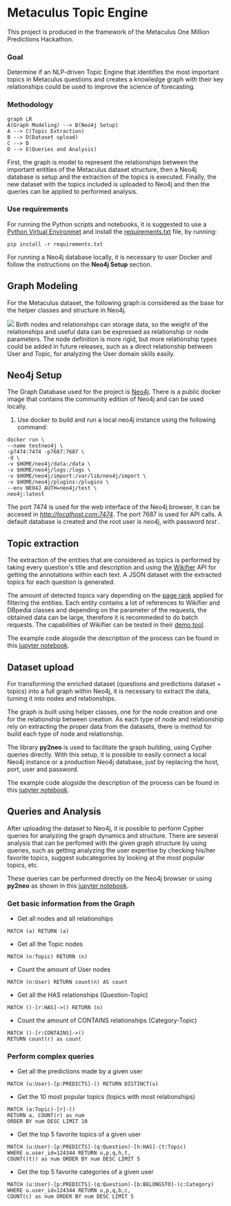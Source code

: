 # Metaculus Topic Engine

This project is produced in the framework of the Metaculus One Million Predictions Hackathon.

### Goal
Determine if an NLP-driven Topic Engine that identifies the most important topics in Metaculus questions and creates a knowledge graph with their key relationships could be used to improve the science of forecasting.

### Methodology
```mermaid
graph LR
A(Graph Modeling) --> B(Neo4j Setup)
A --> C(Topic Extraction)
B --> D(Dataset upload)
C --> D
D --> E(Queries and Analysis)
```
First, the graph is model to represent the relationships between the important entities of the Metaculus dataset structure, then a Neo4j database is setup and the extraction of the topics is executed. Finally, the new dataset with the topics included is uploaded to Neo4j and then the queries can be applied to performed analysis.

### Use requirements
For running the Python scripts and notebooks, it is suggested to use a [Python Virtual Environmet](https://docs.python.org/3/library/venv.html) and install the [requirements.txt](requirements.txt) file, by running:
```
pip install -r requirements.txt
```
For running a Neo4j database locally, it is necessary to user Docker and follow the instructions on the **Neo4j Setup** section.

## Graph Modeling
For the Metaculus dataset, the following graph is considered as the base for the helper classes and structure in Neo4j. 

**![](https://lh6.googleusercontent.com/sABrhmWjNjAcGRgh2R2LYxVWYoVRx9KxUJoAZpXSCER413nO7XVaZCMyZxI-SP9iCaV2s4pQPM38768fbHcZRFCvi0q3YzLxqp2YK2NcdJ-D0cqiIhnF3SX4EyMLKq3Bmr8zgo4lWkohSGS0EGm1aK_fH12MRhK_TOiKGnHs7cZgKdMVyFU8GiNen2QxTEu2=s2048)**
Both nodes and relationships can storage data, so the weight of the relationships and useful data can be expressed as relationship or node parameters. The node definition is more rigid, but more relationship types could be added in future releases, such as a direct relationship between User and Topic, for analyzing the User domain skills easily.

## Neo4j Setup
The Graph Database used for the project is [Neo4j](https://neo4j.com/). There is  a public docker image that contains the community edition of Neo4j and can be used locally.

1. Use docker to build and run a local neo4j instance using the following command:

```
docker run \
--name testneo4j \
-p7474:7474 -p7687:7687 \
-d \
-v $HOME/neo4j/data:/data \
-v $HOME/neo4j/logs:/logs \
-v $HOME/neo4j/import:/var/lib/neo4j/import \
-v $HOME/neo4j/plugins:/plugins \
--env NEO4J_AUTH=neo4j/test \
neo4j:latest
```
The port 7474 is used for the web interface of the Neo4j browser, it can be accesed in *http://localhost.com:7474*. The  port 7687 is used for API calls. A default database is created and the root user is *neo4j*, with password *test* .

## Topic extraction
The extraction of the entities that are considered as topics is performed by taking every question's title and description and using the [Wikifier](https://wikifier.org/info.html) API for getting the annotations within each text. A JSON dataset with the extracted topics for each question is generated.

The amount of detected topics vary depending on the [page rank](https://en.wikipedia.org/wiki/PageRank) applied for filtering the entities. Each entity contains a lot of references to Wikifier and DBpedia classes and depending on the parameter of the requests, the obtained data can be large, therefore it is recommeded to do batch requests. The capabilities of Wikifier can be tested in their [demo tool](https://wikifier.org).

The example code alogside the description of the process can be found in this [jupyter notebook](topic_extraction/extract_topics.ipynb).
  
## Dataset upload
For transforming the enriched dataset (questions and predictions dataset + topics) into a full graph within Neo4j, it is necessary to extract the data, turning it into nodes and relationships.

The graph is built using helper classes, one for the node creation and one for the relationship between creation. As each type of node and relationship rely on extracting the proper data from the datasets, there is method for build each type of node and relationship.

The library **py2neo** is used to facilitate the graph building, using Cypher queries directly. With this setup, it is possible to easily connect a local Neo4j instance or a production Neo4j database, just by replacing the host, port, user and password.

The example code alogside the description of the process can be found in this [jupyter notebook](graph_building/build_graph.ipynb).

## Queries and Analysis
After uploading the dataset to Neo4j, it is possible to perform Cypher queries for analyzing the graph dynamics and structure. There are several analysis that can be perfomed with the given graph structure by using queries, such as getting analyzing the user expertise by checking his/her favorite topics, suggest subcategories by looking at the most popular topics, etc.

These queries can be performed directly on the Neo4j browser or using **py2neo** as shown in this [jupyter notebook](graph_analysis/analyze_graph.ipynb).

### Get basic information from the Graph
* Get all nodes and all relationships
````
MATCH (a) RETURN (a)
````

* Get all the Topic nodes
````
MATCH (n:Topic) RETURN (n)
````

* Count the amount of User nodes
```
MATCH (n:User) RETURN count(n) AS count
```

* Get all the HAS relationships (Question-Topic)
````
MATCH ()-[r:HAS]->() RETURN (n)
````

* Count the amount of CONTAINS relationships (Category-Topic)
```
MATCH ()-[r:CONTAINS]->()
RETURN count(r) as count
```

### Perform complex queries
* Get all the predictions made by a given user
```
MATCH (u:User)-[p:PREDICTS]-() RETURN DISTINCT(u)
```
* Get the 10 most popular topics (topics with most relationships)
```
MATCH (a:Topic)-[r]-()
RETURN a, COUNT(r) as num
ORDER BY num DESC LIMIT 10
```
* Get the top 5 favorite topics of a given user
```
MATCH (u:User)-[p:PREDICTS]-(q:Question)-[h:HAS]-(t:Topic) 
WHERE u.user_id=124344 RETURN u,p,q,h,t, 
COUNT((t)) as num ORDER BY num DESC LIMIT 5
```
* Get the top 5 favorite categories of a given user
```
MATCH (u:User)-[p:PREDICTS]-(q:Question)-[b:BELONGSTO]-(c:Category) 
WHERE u.user_id=124344 RETURN u,p,q,b,c, 
COUNT(c) as num ORDER BY num DESC LIMIT 5
```
